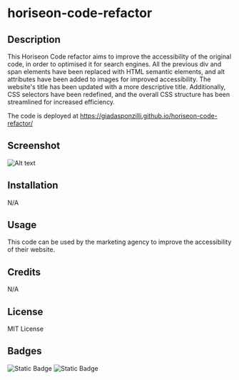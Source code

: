 # horiseon-code-refactor

## Description

This Horiseon Code refactor aims to improve the accessibility of the original code, in order to optimised it for search engines.
All the previous div and span elements have been replaced with HTML semantic elements, and alt attributes have been added to images for improved accessibility. The website's title has been updated with a more descriptive title. Additionally, CSS selectors have been redefined, and the overall CSS structure has been streamlined for increased efficiency.

The code is deployed at https://giadasponzilli.github.io/horiseon-code-refactor/

## Screenshot

![Alt text](assets/images/screencapture-giadasponzilli-github-io-horiseon-code-refactor-2023-11-28-13_12_24.png)

## Installation

N/A


## Usage

This code can be used by the marketing agency to improve the accessibility of their website.

## Credits

N/A

## License

MIT License

## Badges

![Static Badge](https://img.shields.io/badge/60%25-blue?label=HTML&labelColor=green&color=blue) ![Static Badge](https://img.shields.io/badge/40%25-blue?label=CSS&labelColor=yellow&color=blue)

